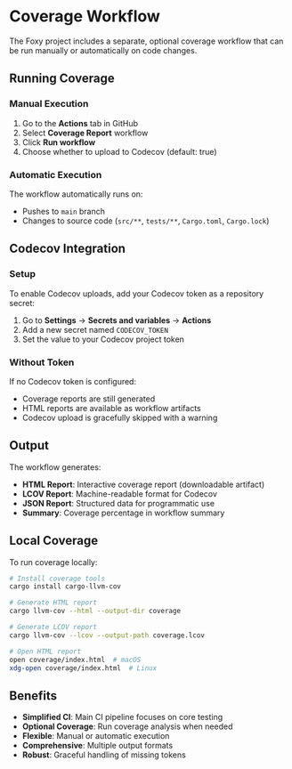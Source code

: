 # Coverage Workflow

The Foxy project includes a separate, optional coverage workflow that can be run manually or automatically on code changes.

## Running Coverage

### Manual Execution
1. Go to the **Actions** tab in GitHub
2. Select **Coverage Report** workflow
3. Click **Run workflow**
4. Choose whether to upload to Codecov (default: true)

### Automatic Execution
The workflow automatically runs on:
- Pushes to `main` branch
- Changes to source code (`src/**`, `tests/**`, `Cargo.toml`, `Cargo.lock`)

## Codecov Integration

### Setup
To enable Codecov uploads, add your Codecov token as a repository secret:
1. Go to **Settings** → **Secrets and variables** → **Actions**
2. Add a new secret named `CODECOV_TOKEN`
3. Set the value to your Codecov project token

### Without Token
If no Codecov token is configured:
- Coverage reports are still generated
- HTML reports are available as workflow artifacts
- Codecov upload is gracefully skipped with a warning

## Output

The workflow generates:
- **HTML Report**: Interactive coverage report (downloadable artifact)
- **LCOV Report**: Machine-readable format for Codecov
- **JSON Report**: Structured data for programmatic use
- **Summary**: Coverage percentage in workflow summary

## Local Coverage

To run coverage locally:

```bash
# Install coverage tools
cargo install cargo-llvm-cov

# Generate HTML report
cargo llvm-cov --html --output-dir coverage

# Generate LCOV report
cargo llvm-cov --lcov --output-path coverage.lcov

# Open HTML report
open coverage/index.html  # macOS
xdg-open coverage/index.html  # Linux
```

## Benefits

- **Simplified CI**: Main CI pipeline focuses on core testing
- **Optional Coverage**: Run coverage analysis when needed
- **Flexible**: Manual or automatic execution
- **Comprehensive**: Multiple output formats
- **Robust**: Graceful handling of missing tokens
